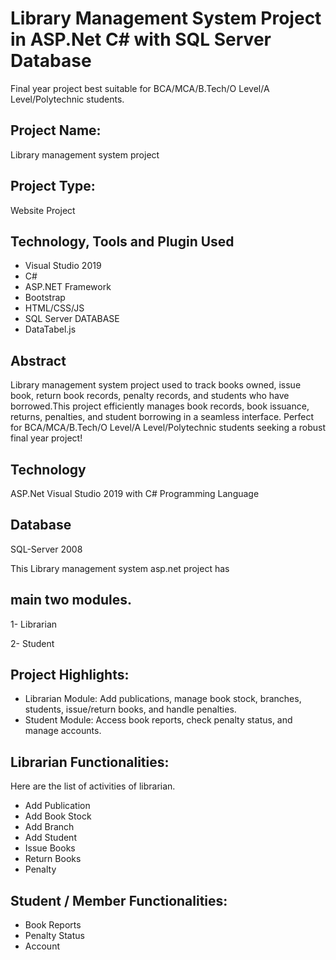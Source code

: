 # Library Management System Project in ASP.Net C# with SQL Server Database
Final year project best suitable for BCA/MCA/B.Tech/O Level/A Level/Polytechnic students.


## Project Name:
Library management system project 



## Project Type:
Website Project



## Technology, Tools and Plugin Used
+ Visual Studio 2019
+ C#
+ ASP.NET Framework
+ Bootstrap
+ HTML/CSS/JS
+ SQL Server DATABASE
+ DataTabel.js


## Abstract 
Library management system project used to track books owned, issue book, return book records, penalty records, and students who have borrowed.This project efficiently manages book records, book issuance, returns, penalties, and student borrowing in a seamless interface. Perfect for BCA/MCA/B.Tech/O Level/A Level/Polytechnic students seeking a robust final year project!



## Technology
ASP.Net Visual Studio 2019 with C# Programming Language



## Database
SQL-Server 2008





This Library management system asp.net project has 
## main two modules.

1- Librarian

2- Student
## Project Highlights:

+ Librarian Module: Add publications, manage book stock, branches, students, issue/return books, and handle penalties.
+ Student Module: Access book reports, check penalty status, and manage accounts.

## Librarian Functionalities:
Here are the list of activities of librarian.

+ Add Publication
+ Add Book Stock
+ Add Branch
+ Add Student
+ Issue Books
+ Return Books
+ Penalty


## Student / Member Functionalities:
+ Book Reports
+ Penalty Status
+ Account

